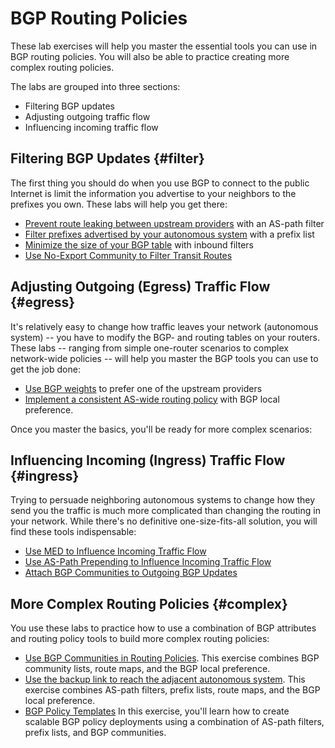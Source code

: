 # BGP Routing Policies

These lab exercises will help you master the essential tools you can use in BGP routing policies. You will also be able to practice creating more complex routing policies.

The labs are grouped into three sections:

* Filtering BGP updates
* Adjusting outgoing traffic flow
* Influencing incoming traffic flow

## Filtering BGP Updates {#filter}

The first thing you should do when you use BGP to connect to the public Internet is limit the information you advertise to your neighbors to the prefixes you own. These labs will help you get there:

* [Prevent route leaking between upstream providers](2-stop-transit.md) with an AS-path filter
* [Filter prefixes advertised by your autonomous system](3-prefix.md) with a prefix list
* [Minimize the size of your BGP table](4-reduce.md) with inbound filters
* [Use No-Export Community to Filter Transit Routes](d-no-export.md)

## Adjusting Outgoing (Egress) Traffic Flow {#egress}

It's relatively easy to change how traffic leaves your network (autonomous system) -- you have to modify the BGP- and routing tables on your routers. These labs -- ranging from simple one-router scenarios to complex network-wide policies -- will help you master the BGP tools you can use to get the job done:

* [Use BGP weights](1-weights.md) to prefer one of the upstream providers
* [Implement a consistent AS-wide routing policy](5-local-preference.md) with BGP local preference.

Once you master the basics, you'll be ready for more complex scenarios:


## Influencing Incoming (Ingress) Traffic Flow {#ingress}

Trying to persuade neighboring autonomous systems to change how they send you the traffic is much more complicated than changing the routing in your network. While there's no definitive one-size-fits-all solution, you will find these tools indispensable:

* [Use MED to Influence Incoming Traffic Flow](6-med.md)
* [Use AS-Path Prepending to Influence Incoming Traffic Flow](7-prepend.md)
* [Attach BGP Communities to Outgoing BGP Updates](8-community-attach.md)

## More Complex Routing Policies {#complex}

You use these labs to practice how to use a combination of BGP attributes and routing policy tools to build more complex routing policies:

* [Use BGP Communities in Routing Policies](9-community-use.md).
This exercise combines BGP community lists, route maps, and the BGP local preference.
* [Use the backup link to reach the adjacent autonomous system](a-locpref-route-map.md).
This exercise combines AS-path filters, prefix lists, route maps, and the BGP local preference.
* [BGP Policy Templates](../session/7-policy.md)
In this exercise, you'll learn how to create scalable BGP policy deployments using a combination of AS-path filters, prefix lists, and BGP communities.
